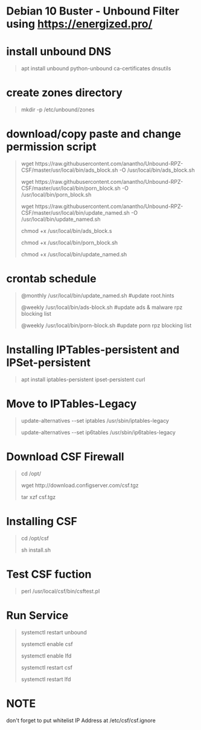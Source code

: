# Debian 10 Buster - Unbound Filter using https://energized.pro/

# install unbound DNS
> <p>apt install unbound python-unbound ca-certificates dnsutils

# create zones directory
> <p>mkdir -p /etc/unbound/zones
  
# download/copy paste and change permission script
> <p>wget https://raw.githubusercontent.com/anantho/Unbound-RPZ-CSF/master/usr/local/bin/ads_block.sh -O /usr/local/bin/ads_block.sh
> <p>wget https://raw.githubusercontent.com/anantho/Unbound-RPZ-CSF/master/usr/local/bin/porn_block.sh -O /usr/local/bin/porn_block.sh
> <p>wget https://raw.githubusercontent.com/anantho/Unbound-RPZ-CSF/master/usr/local/bin/update_named.sh -O /usr/local/bin/update_named.sh
> <p>chmod +x /usr/local/bin/ads_block.s
> <p>chmod +x /usr/local/bin/porn_block.sh
> <p>chmod +x /usr/local/bin/update_named.sh

# crontab schedule
> <p>@monthly /usr/local/bin/update_named.sh #update root.hints</b>
> <p>@weekly /usr/local/bin/ads-block.sh #update ads & malware rpz blocking list
> <p>@weekly /usr/local/bin/porn-block.sh #update porn rpz blocking list

# Installing IPTables-persistent and IPSet-persistent
> <p>apt install iptables-persistent ipset-persistent curl

# Move to IPTables-Legacy
> <p>update-alternatives --set iptables /usr/sbin/iptables-legacy 
> <p>update-alternatives --set ip6tables /usr/sbin/ip6tables-legacy 

# Download CSF Firewall
> <p>cd /opt/ 
> <p>wget http://download.configserver.com/csf.tgz 
> <p>tar xzf csf.tgz 

# Installing CSF
> <p>cd /opt/csf 
> <p>sh install.sh 

# Test CSF fuction
> <p>perl /usr/local/csf/bin/csftest.pl

# Run Service
> <p>systemctl restart unbound
> <p>systemctl enable csf
> <p>systemctl enable lfd
> <p>systemctl restart csf
> <p>systemctl restart lfd

# NOTE
<p>don't forget to put whitelist IP Address at /etc/csf/csf.ignore
